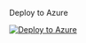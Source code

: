 Deploy to Azure

[![Deploy to Azure](https://aka.ms/deploytoazurebutton)](https://portal.azure.com/#create/Microsoft.Template/uri/https%3A%2F%2Fraw.githubusercontent.com%2Fice-engineering%2FSentinel-Onboarding%2Fmaster%2FAzureSentinelviaARMLighthouse%2FLighthouseVersion%2Fligthousesentineldeploy.json/createUIDefinitionUri/https%3A%2F%2Fraw.githubusercontent.com%2Fice-engineering%2FSentinel-Onboardin%2Fmaster%2FAzureSentinelviaARMLighthouse%2FLighthouseVersion%2FcreateUiDefinition.json)
